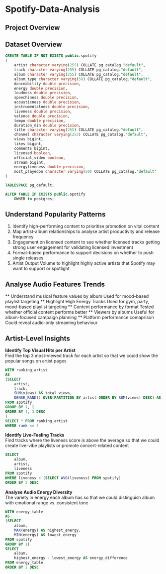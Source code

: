 # Spotify-Data-Analysis
## Project Overview

## Dataset Overview
```sql
CREATE TABLE IF NOT EXISTS public.spotify
(
    artist character varying(255) COLLATE pg_catalog."default",
    track character varying(255) COLLATE pg_catalog."default",
    album character varying(255) COLLATE pg_catalog."default",
    album_type character varying(50) COLLATE pg_catalog."default",
    danceability double precision,
    energy double precision,
    loudness double precision,
    speechiness double precision,
    acousticness double precision,
    instrumentalness double precision,
    liveness double precision,
    valence double precision,
    tempo double precision,
    duration_min double precision,
    title character varying(255) COLLATE pg_catalog."default",
    channel character varying(255) COLLATE pg_catalog."default",
    views bigint,
    likes bigint,
    comments bigint,
    licensed boolean,
    official_video boolean,
    stream bigint,
    energyliveness double precision,
    most_playedon character varying(50) COLLATE pg_catalog."default"
)

TABLESPACE pg_default;

ALTER TABLE IF EXISTS public.spotify
    OWNER to postgres;
```
## Understand Popularity Patterns
1. Identify high-performing content to prioritise promotion on vital content
2. Map artist-album relationships to analyse artist productivity and release frequency
3. Engagement on licensed content to see whether licensed tracks getting strong user engagement for validating licensed investment
4. Format-based performance to support decisions on whether to push single releases
5. Artist Output Volume to highlight highly active artists that Spotify may want to support or spotlight

## Analyse Audio Features Trends
** Understand musical feature values by album
Used for mood-based playlist targeting
** Highlight High Energy Tracks
Used for gym, party, mood-based playlist targeting
** Content performance by format
Tested whether official content performs better
** Viewers by albums
Useful for album-focused campaign planning
** Platform performance comaprison
Could reveal audio-only streaming behaviour

## Artist-Level Insights
**Identify Top Visual Hits per Artist**  
Find the top 3 most-viewed track for each artist so that we could show the popular songs on artist pages
```sql
WITH ranking_artist
AS
(SELECT
	artist,
	track,
	SUM(views) AS total_views,
	DENSE_RANK() OVER(PARTITION BY artist ORDER BY SUM(views) DESC) AS rank
FROM spotify
GROUP BY 1, 2
ORDER BY 1, 3 DESC
)
SELECT * FROM ranking_artist
WHERE rank <= 3
```
**Identify Live-Feeling Tracks**  
Find tracks where the liveness score is above the average so that we could create live-vibe playlists or promote concert-related content
```sql
SELECT
	album,
	artist,
	liveness
FROM spotify
WHERE liveness > (SELECT AVG(liveness) FROM spotify)
ORDER BY 3 DESC
```

**Analyse Audio Energy Diversity**  
The variety in energy each album has so that we could distinguish album with emotional range vs. consistent tone
```sql
WITH energy_table
AS
(SELECT
	album,
	MAX(energy) AS highest_energy,
	MIN(energy) AS lowest_energy
FROM spotify
GROUP BY 1)
SELECT
	album,
	highest_energy - lowest_energy AS energy_difference
FROM energy_table
ORDER BY 2 DESC
```
